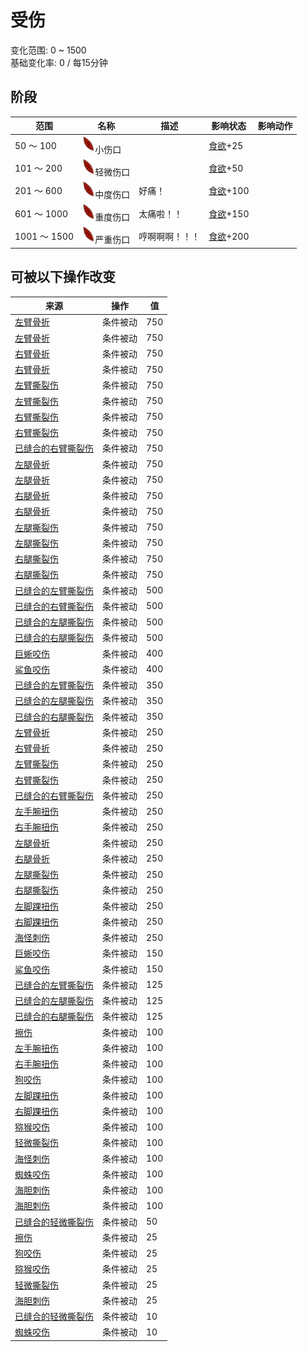 # 受伤  
变化范围: 0 ~ 1500  
基础变化率: 0 / 每15分钟  
## 阶段  
范围  |  名称  |  描述  |  影响状态  |  影响动作  
----  |  ----  |  ----  |  ----  |  ----  
50 ～ 100  |  <img decoding="async" src="Sprite/Laceration.png" style="width:20px;">小伤口  |    |  [食欲](Appetite.md)+25  |    
101 ～ 200  |  <img decoding="async" src="Sprite/Laceration.png" style="width:20px;">轻微伤口  |    |  [食欲](Appetite.md)+50  |    
201 ～ 600  |  <img decoding="async" src="Sprite/Laceration.png" style="width:20px;">中度伤口  |  好痛！  |  [食欲](Appetite.md)+100  |    
601 ～ 1000  |  <img decoding="async" src="Sprite/Laceration.png" style="width:20px;">重度伤口  |  太痛啦！！  |  [食欲](Appetite.md)+150  |    
1001 ～ 1500  |  <img decoding="async" src="Sprite/Laceration.png" style="width:20px;">严重伤口  |  哼啊啊啊！！！  |  [食欲](Appetite.md)+200  |    
## 可被以下操作改变  
来源  |  操作  |  值  
----  |  ----  |  ----  
[左臂骨折](W_ArmFractureL.md)  |  条件被动  |  750  
[左臂骨折](W_ArmFractureL.md)  |  条件被动  |  750  
[右臂骨折](W_ArmFractureR.md)  |  条件被动  |  750  
[右臂骨折](W_ArmFractureR.md)  |  条件被动  |  750  
[左臂撕裂伤](W_ArmLacerationL.md)  |  条件被动  |  750  
[左臂撕裂伤](W_ArmLacerationL.md)  |  条件被动  |  750  
[右臂撕裂伤](W_ArmLacerationR.md)  |  条件被动  |  750  
[右臂撕裂伤](W_ArmLacerationR.md)  |  条件被动  |  750  
[已缝合的右臂撕裂伤](W_ArmLacerationRStitched.md)  |  条件被动  |  750  
[左腿骨折](W_LegFractureL.md)  |  条件被动  |  750  
[左腿骨折](W_LegFractureL.md)  |  条件被动  |  750  
[右腿骨折](W_LegFractureR.md)  |  条件被动  |  750  
[右腿骨折](W_LegFractureR.md)  |  条件被动  |  750  
[左腿撕裂伤](W_LegLacerationL.md)  |  条件被动  |  750  
[左腿撕裂伤](W_LegLacerationL.md)  |  条件被动  |  750  
[右腿撕裂伤](W_LegLacerationR.md)  |  条件被动  |  750  
[右腿撕裂伤](W_LegLacerationR.md)  |  条件被动  |  750  
[已缝合的左臂撕裂伤](W_ArmLacerationLStitched.md)  |  条件被动  |  500  
[已缝合的右臂撕裂伤](W_ArmLacerationRStitched.md)  |  条件被动  |  500  
[已缝合的左腿撕裂伤](W_LegLacerationLStitched.md)  |  条件被动  |  500  
[已缝合的右腿撕裂伤](W_LegLacerationRStitched.md)  |  条件被动  |  500  
[巨蜥咬伤](W_MonitorBite.md)  |  条件被动  |  400  
[鲨鱼咬伤](W_SharkBite.md)  |  条件被动  |  400  
[已缝合的左臂撕裂伤](W_ArmLacerationLStitched.md)  |  条件被动  |  350  
[已缝合的左腿撕裂伤](W_LegLacerationLStitched.md)  |  条件被动  |  350  
[已缝合的右腿撕裂伤](W_LegLacerationRStitched.md)  |  条件被动  |  350  
[左臂骨折](W_ArmFractureL.md)  |  条件被动  |  250  
[右臂骨折](W_ArmFractureR.md)  |  条件被动  |  250  
[左臂撕裂伤](W_ArmLacerationL.md)  |  条件被动  |  250  
[右臂撕裂伤](W_ArmLacerationR.md)  |  条件被动  |  250  
[已缝合的右臂撕裂伤](W_ArmLacerationRStitched.md)  |  条件被动  |  250  
[左手腕扭伤](W_ArmSprainedL.md)  |  条件被动  |  250  
[右手腕扭伤](W_ArmSprainedR.md)  |  条件被动  |  250  
[左腿骨折](W_LegFractureL.md)  |  条件被动  |  250  
[右腿骨折](W_LegFractureR.md)  |  条件被动  |  250  
[左腿撕裂伤](W_LegLacerationL.md)  |  条件被动  |  250  
[右腿撕裂伤](W_LegLacerationR.md)  |  条件被动  |  250  
[左脚踝扭伤](W_LegSprainedL.md)  |  条件被动  |  250  
[右脚踝扭伤](W_LegSprainedR.md)  |  条件被动  |  250  
[海怪刺伤](W_SeahoundSting.md)  |  条件被动  |  250  
[巨蜥咬伤](W_MonitorBite.md)  |  条件被动  |  150  
[鲨鱼咬伤](W_SharkBite.md)  |  条件被动  |  150  
[已缝合的左臂撕裂伤](W_ArmLacerationLStitched.md)  |  条件被动  |  125  
[已缝合的左腿撕裂伤](W_LegLacerationLStitched.md)  |  条件被动  |  125  
[已缝合的右腿撕裂伤](W_LegLacerationRStitched.md)  |  条件被动  |  125  
[擦伤](W_Abrasion.md)  |  条件被动  |  100  
[左手腕扭伤](W_ArmSprainedL.md)  |  条件被动  |  100  
[右手腕扭伤](W_ArmSprainedR.md)  |  条件被动  |  100  
[狗咬伤](W_DogBite.md)  |  条件被动  |  100  
[左脚踝扭伤](W_LegSprainedL.md)  |  条件被动  |  100  
[右脚踝扭伤](W_LegSprainedR.md)  |  条件被动  |  100  
[猕猴咬伤](W_MacaqueBite.md)  |  条件被动  |  100  
[轻微撕裂伤](W_MinorLaceration.md)  |  条件被动  |  100  
[海怪刺伤](W_SeahoundSting.md)  |  条件被动  |  100  
[蜘蛛咬伤](W_SpiderBite.md)  |  条件被动  |  100  
[海胆刺伤](W_UrchinWound.md)  |  条件被动  |  100  
[海胆刺伤](W_UrchinWoundSpines.md)  |  条件被动  |  100  
[已缝合的轻微撕裂伤](W_MinorLacerationStitched.md)  |  条件被动  |  50  
[擦伤](W_Abrasion.md)  |  条件被动  |  25  
[狗咬伤](W_DogBite.md)  |  条件被动  |  25  
[猕猴咬伤](W_MacaqueBite.md)  |  条件被动  |  25  
[轻微撕裂伤](W_MinorLaceration.md)  |  条件被动  |  25  
[海胆刺伤](W_UrchinWound.md)  |  条件被动  |  25  
[已缝合的轻微撕裂伤](W_MinorLacerationStitched.md)  |  条件被动  |  10  
[蜘蛛咬伤](W_SpiderBite.md)  |  条件被动  |  10  
